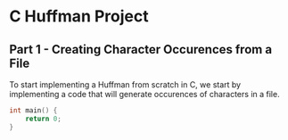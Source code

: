 # C Huffman Project

## Part 1 - Creating Character Occurences from a File

To start implementing a Huffman from scratch in C, we start by implementing a code that will generate occurences of characters in a file.

```c
int main() {
	return 0;
}
```